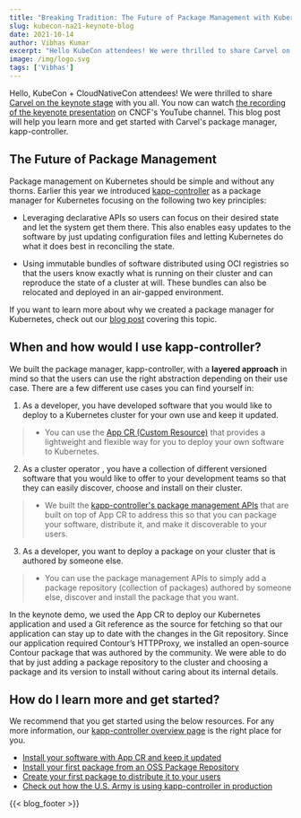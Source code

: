 ```yaml
---
title: "Breaking Tradition: The Future of Package Management with Kubernetes"
slug: kubecon-na21-keynote-blog
date: 2021-10-14
author: Vibhas Kumar
excerpt: "Hello KubeCon attendees! We were thrilled to share Carvel on the keynote stage..."
image: /img/logo.svg
tags: ['Vibhas']
---
```


Hello, KubeCon + CloudNativeCon attendees! We were thrilled to share [Carvel on the keynote stage](https://sched.co/ocSC) with you all. You now can watch [the recording of the keyenote presentation](https://www.youtube.com/watch?v=HdBRHVhbQWE) on CNCF's YouTube channel. This blog post will help you learn more and get started with Carvel's package manager, kapp-controller.

## The Future of Package Management

Package management on Kubernetes should be simple and without any thorns. Earlier this year we introduced [kapp-controller](/kapp-controller/) as a package manager for Kubernetes focusing on the following two key principles:

* Leveraging declarative APIs so users can focus on their desired state and let the system get them there. This also enables easy updates to the software by just updating configuration files and letting Kubernetes do what it does best in reconciling the state.

* Using immutable bundles of software distributed using OCI registries so that the users know exactly what is running on their cluster and can reproduce the state of a cluster at will. These bundles can also be relocated and deployed in an air-gapped environment.

If you want to learn more about why we created a package manager for Kubernetes, check out our [blog post](/blog/introduction-to-carvel-package-manager-for-kubernetes/) covering this topic.

## When and how would I use kapp-controller?

We built the package manager, kapp-controller, with a **layered approach** in mind so that the users can use the right abstraction depending on their use case. There are a few different use cases you can find yourself in:

1. As a developer, you have developed software that you would like to deploy to a Kubernetes cluster for your own use and keep it updated.
> - You can use the [App CR (Custom Resource)](/kapp-controller/docs/latest/app-spec/) that provides a lightweight and flexible way for you to deploy your own software to Kubernetes.

2. As a cluster operator , you have a collection of different versioned software that you would like to offer to your development teams so that they can easily discover, choose and install on their cluster.
> - We built the [kapp-controller's package management APIs](/kapp-controller/docs/latest/packaging/) that are built on top of App CR to address this so that you can package your software, distribute it, and make it discoverable to your users.

3. As a developer, you want to deploy a package on your cluster that is authored by someone else.
> - You can use the package management APIs to simply add a package repository (collection of packages) authored by someone else, discover and install the package that you want.

In the keynote demo, we used the App CR to deploy our Kubernetes application and used a Git reference as the source for fetching so that our application can stay up to date with the changes in the Git repository. Since our application required Contour’s HTTPProxy, we installed an open-source Contour package that was authored by the community. We were able to do that by just adding a package repository to the cluster and choosing a package and its version to install without caring about its internal details.

## How do I learn more and get started?

We recommend that you get started using the below resources. For any more information, our [kapp-controller overview page](/kapp-controller/) is the right place for you.

* [Install your software with App CR and keep it updated](/kapp-controller/docs/latest/walkthrough/)
* [Install your first package from an OSS Package Repository](/kapp-controller/docs/latest/package-consumption/)
* [Create your first package to distribute it to your users](/kapp-controller/docs/latest/package-authoring/)
* [Check out how the U.S. Army is using kapp-controller in production](/blog/casestudy-modernizing-the-us-army)

{{< blog_footer >}}